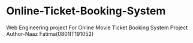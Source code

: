 # Online-Ticket-Booking-System
Web Engineering project For Online Movie Ticket Booking System
Project Author-Naaz Fatima(0801IT191052)

